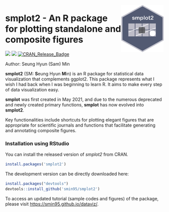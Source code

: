 <p align="center">
  <img src="man/figures/logo.png" height="150px" width="135px" align="right">
  <h1><strong>smplot2</strong> - An R package for plotting standalone and composite figures</h1>
</p>

[![](https://cranlogs.r-pkg.org/badges/smplot2)](https://cran.r-project.org/package=smplot2) [![](https://img.shields.io/badge/devel%20version-0.2.2.3-black.svg)](https://github.com/smin95/smplot2) [![CRAN_Release_Badge](http://www.r-pkg.org/badges/version-ago/smplot2)](https://CRAN.R-project.org/package=smplot2) 

Author: Seung Hyun (Sam) Min

**smplot2** (SM: **S**eung Hyun **M**in) is an R package for statistical data visualization that complements ggplot2. This package represents what I wish I had back when I was beginning to learn R. It aims to make every step of data visualization easy.

**smplot** was first created in May 2021, and due to the numerous deprecated and newly created primary functions, **smplot** has now evolved into **smplot2**.

Key functionalities include shortcuts for plotting elegant figures that are appropriate for scientific journals and functions that facilitate generating and annotating composite figures.

### Installation using RStudio

You can install the released version of *smplot2* from CRAN.

```r
install.packages('smplot2')
```

The development version can be directly downloaded here:

``` r
install.packages("devtools")
devtools::install_github('smin95/smplot2')
```
 
To access an updated tutorial (sample codes and figures) of the package, please visit https://smin95.github.io/dataviz/.

